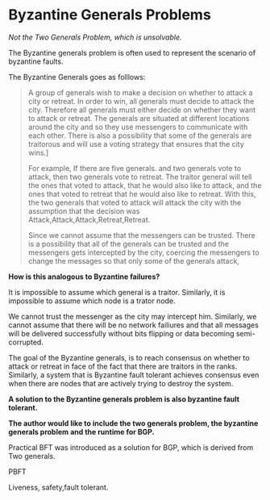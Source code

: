 # Byzantine Generals Problems

_Not the Two Generals Problem, which is unsolvable._

The Byzantine generals problem is often used to represent the scenario of byzantine faults.

The Byzantine Generals goes as folllows:

> A group of generals wish to make a decision on whether to attack a city or retreat. In order to win, all generals must decide to attack the city. Therefore all generals must either decide on whether they want to attack or retreat. The generals are situated at different locations around the city and so they use messengers to communicate with each other. There is also a possibility that some of the generals are traitorous and will use a voting strategy that ensures that the city wins.\]
>
> For example, If there are five generals. and two generals vote to attack, then two generals vote to retreat. The traitor general will tell the ones that voted to attack, that he would also like to attack, and the ones that voted to retreat that he would also like to retreat. With this, the two generals that voted to attack will attack the city with the assumption that the decision was Attack,Attack,Attack,Retreat,Retreat.
>
> Since we cannot assume that the messengers can be trusted. There is a possibility that all of the generals can be trusted and  the messengers gets intercepted by the city, coercing the messengers to change the messages so that only some of the generals attack,

**How is this analogous to Byzantine failures?**

It is impossible to assume which general is a traitor. Similarly, it is impossible to assume which node is a trator node.

We cannot trust the messenger as the city may intercept him. Similarly, we cannot assume that there will be no network failiures and that all messages will be delivered successfully without bits flipping or data becoming semi-corrupted.

The goal of the Byzantine generals, is to reach consensus on whether to attack or retreat in face of the fact that there are traitors in the ranks. Similarly, a system that is Byzantine fault tolerant achieves consensus even when there are nodes that are actively trying to destroy the system.

**A solution to the Byzantine generals problem is also byzantine fault tolerant.**

**The author would like to include the two generals problem, the byzantine generals problem and the runtime for BGP.**

Practical BFT was introduced as a solution for BGP, which is derived from Two generals.

PBFT

Liveness, safety,fault tolerant.

